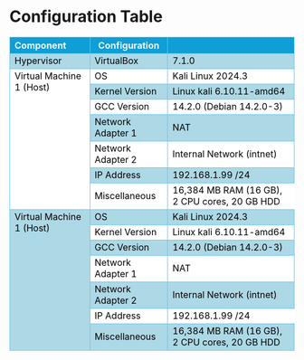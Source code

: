 <!-- markdownlint-disable MD033 -->
# Configuration Table

<table>
  <thread>
    <tr>
      <th style="border: 1px solid #60caf3; font-weight: bold; background-color: #0f9ed5; color: aliceblue; text-align: left;">Component</th>
      <th style="border: 1px solid #60caf3; font-weight: bold; background-color: #0f9ed5; color: aliceblue; text-align: center;">Configuration</th>
      <th style="border: 1px solid #60caf3; font-weight: bold; background-color: #0f9ed5; color: aliceblue; text-align: center;"></th>
    </tr>
  </thread>
  <tbody>
  <!-- border: 1px solid #0b78a2; -->
  <tr>
    <td rowspan="1", style="border: 1px solid #60caf3; background-color: lightblue; color: black; text-align: left;">Hypervisor</td>
    <td rowspan="1", style="border: 1px solid #60caf3; background-color: lightblue; color: black;">VirtualBox</td>
    <td rowspan="1", style="border: 1px solid #60caf3; background-color: lightblue; color: black;">7.1.0</td>
  </tr>
    <tr>
      <td rowspan="7", style="border: 1px solid #60caf3; background-color: white; color: black; text-align: left; vertical-align: top;">Virtual Machine 1 (Host)</td>
      <td rowspan="1", style="border: 1px solid #60caf3; background-color: white; color: black;">OS</td>
        <td rowspan="1", style="border: 1px solid #60caf3; background-color: white; color: black;">Kali Linux 2024.3</td>
    </tr>
    <tr>
      <td rowspan="1", style="border: 1px solid #60caf3; background-color: lightblue; color: black; text-align: left">Kernel Version</td>
        <td rowspan="1", style="border: 1px solid #60caf3; background-color: lightblue; color: black;">Linux kali 6.10.11-amd64</td>
    </tr>
    <tr>
        <td rowspan="1", style="border: 1px solid #60caf3; background-color: white; color: black;">GCC Version</td>
        <td rowspan="1", style="border: 1px solid #60caf3; background-color: white; color: black;">14.2.0 (Debian 14.2.0-3)</td>
    </tr>
    <tr>
        <td rowspan="1", style="border: 1px solid #60caf3; background-color: lightblue; color: black;">Network Adapter 1</td>
        <td rowspan="1", style="border: 1px solid #60caf3; background-color: lightblue; color: black;">NAT</td>
    </tr>
    <tr>
        <td rowspan="1", style="border: 1px solid #60caf3; background-color: white; color: black;">Network Adapter 2</td>
        <td rowspan="1", style="border: 1px solid #60caf3; background-color: white; color: black;">Internal Network (intnet)</td>
    </tr>
    <tr>
        <td rowspan="1", style="border: 1px solid #60caf3; background-color: lightblue; color: black;">IP Address</td>
        <td rowspan="1", style="border: 1px solid #60caf3; background-color: lightblue; color: black;">192.168.1.99 /24</td>
    </tr>
    <tr>
        <td rowspan="1", style="border: 1px solid #60caf3; background-color: white; color: black;">Miscellaneous</td>
        <td rowspan="1", style="background-color: white; color: black;">16,384 MB RAM (16 GB), 2 CPU cores, 20 GB HDD</td>
    </tr>
    <tr>
      <td rowspan="7", style="border: 1px solid #60caf3; background-color: lightblue; color: black; text-align: left;vertical-align: top; ">Virtual Machine 1 (Host)</td>
      <td rowspan="1", style="border: 1px solid #60caf3; background-color: lightblue; color: black;">OS</td>
        <td rowspan="1", style="border: 1px solid #60caf3; background-color: lightblue; color: black;">Kali Linux 2024.3</td>
    </tr>
    <tr>
      <td rowspan="1", style="border: 1px solid #60caf3; background-color: white; color: black; text-align: left">Kernel Version</td>
        <td rowspan="1", style="border: 1px solid #60caf3; background-color: white; color: black;">Linux kali 6.10.11-amd64</td>
    </tr>
    <tr>
        <td rowspan="1", style="border: 1px solid #60caf3; background-color: lightblue; color: black;">GCC Version</td>
        <td rowspan="1", style="border: 1px solid #60caf3; background-color: lightblue; color: black;">14.2.0 (Debian 14.2.0-3)</td>
    </tr>
    <tr>
        <td rowspan="1", style="border: 1px solid #60caf3; background-color: white; color: black;">Network Adapter 1</td>
        <td rowspan="1", style="border: 1px solid #60caf3; background-color: white; color: black;">NAT</td>
    </tr>
    <tr>
        <td rowspan="1", style="border: 1px solid #60caf3; background-color: lightblue; color: black;">Network Adapter 2</td>
        <td rowspan="1", style="border: 1px solid #60caf3; background-color: lightblue; color: black;">Internal Network (intnet)</td>
    </tr>
    <tr>
        <td rowspan="1", style="border: 1px solid #60caf3; background-color: white; color: black;">IP Address</td>
        <td rowspan="1", style="background-color: white; color: black;">192.168.1.99 /24</td>
    </tr>
    <tr>
        <td rowspan="1", style="border: 1px solid #60caf3; background-color: lightblue; color: black;">Miscellaneous</td>
        <td rowspan="1", style="border: 1px solid #60caf3; background-color: lightblue; color: black;">16,384 MB RAM (16 GB), 2 CPU cores, 20 GB HDD</td>
    </tr>
  </tbody>
</table>
<!-- #caedfb -->